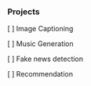### Projects ###

[ ] Image Captioning

[ ] Music Generation

[ ] Fake news detection

[ ] Recommendation

